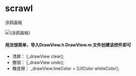 # scrawl
涂鸦画板

![(涂鸦画板)](https://images2018.cnblogs.com/blog/755161/201806/755161-20180604171421290-934797796.gif)

#### 用法很简单，导入DrawView.h  DrawView.m 文件创建该控件即可
* 清屏：  [_drawView clear];
* 撤销：  [_drawView undo];
* 橡皮擦：  _drawView.lineColor = [UIColor whiteColor];
